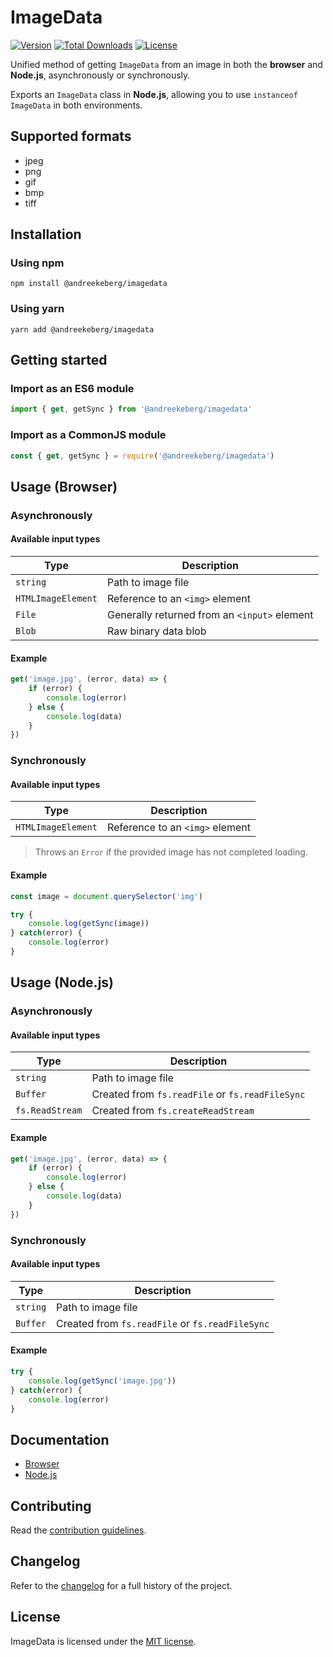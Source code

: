 # ImageData

[![Version](https://img.shields.io/npm/v/@andreekeberg/imagedata)](https://www.npmjs.com/package/@andreekeberg/imagedata) [![Total Downloads](https://img.shields.io/npm/dt/@andreekeberg/imagedata)](https://www.npmjs.com/package/@andreekeberg/imagedata) [![License](https://img.shields.io/npm/l/@andreekeberg/imagedata)](https://www.npmjs.com/package/@andreekeberg/imagedata)

Unified method of getting `ImageData` from an image in both the **browser** and **Node.js**, asynchronously or synchronously.

Exports an `ImageData` class in **Node.js**, allowing you to use `instanceof ImageData` in both environments.

## Supported formats

- jpeg
- png
- gif
- bmp
- tiff

## Installation

### Using npm

```
npm install @andreekeberg/imagedata
```

### Using yarn

```
yarn add @andreekeberg/imagedata
```

## Getting started

### Import as an ES6 module

```javascript
import { get, getSync } from '@andreekeberg/imagedata'
```

### Import as a CommonJS module

```javascript
const { get, getSync } = require('@andreekeberg/imagedata')
```

## Usage (Browser)

### Asynchronously

#### Available input types

|Type|Description|
|----|-----------|
|`string`|Path to image file|
|`HTMLImageElement`|Reference to an `<img>` element|
|`File`|Generally returned from an `<input>` element|
|`Blob`|Raw binary data blob|

#### Example

```javascript
get('image.jpg', (error, data) => {
    if (error) {
        console.log(error)
    } else {
        console.log(data)
    }
})
```

### Synchronously

#### Available input types

|Type|Description|
|----|-----------|
|`HTMLImageElement`|Reference to an `<img>` element|

> Throws an `Error` if the provided image has not completed loading.
 
#### Example

```javascript
const image = document.querySelector('img')

try {
    console.log(getSync(image))
} catch(error) {
    console.log(error)
}
```

## Usage (Node.js)

### Asynchronously

#### Available input types

|Type|Description|
|----|-----------|
|`string`|Path to image file|
|`Buffer`|Created from `fs.readFile` or `fs.readFileSync`|
|`fs.ReadStream`|Created from `fs.createReadStream`|

#### Example

```javascript
get('image.jpg', (error, data) => {
    if (error) {
        console.log(error)
    } else {
        console.log(data)
    }
})
```

### Synchronously

#### Available input types

|Type|Description|
|----|-----------|
|`string`|Path to image file|
|`Buffer`|Created from `fs.readFile` or `fs.readFileSync`|

#### Example

```javascript
try {
    console.log(getSync('image.jpg'))
} catch(error) {
    console.log(error)
}
```

## Documentation

* [Browser](docs/browser.md)
* [Node.js](docs/node.md)

## Contributing

Read the [contribution guidelines](CONTRIBUTING.md).

## Changelog

Refer to the [changelog](CHANGELOG.md) for a full history of the project.

## License

ImageData is licensed under the [MIT license](LICENSE).
